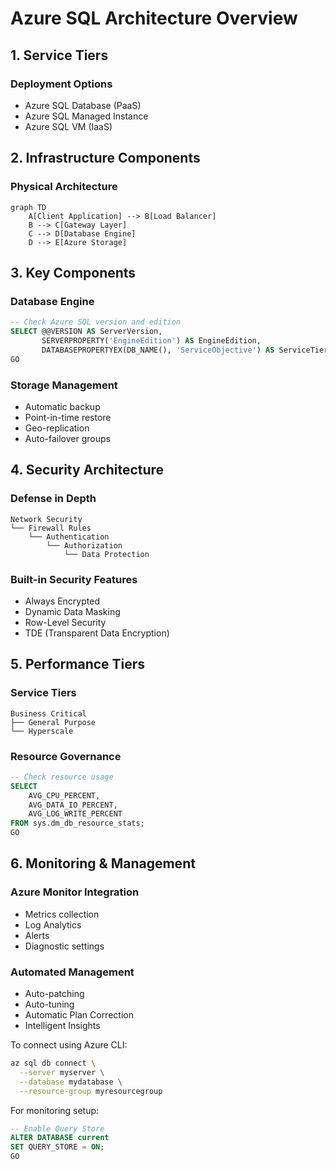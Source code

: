 # Azure SQL Architecture Overview

## 1. Service Tiers

### Deployment Options
- Azure SQL Database (PaaS)
- Azure SQL Managed Instance
- Azure SQL VM (IaaS)

## 2. Infrastructure Components

### Physical Architecture
```mermaid
graph TD
    A[Client Application] --> B[Load Balancer]
    B --> C[Gateway Layer]
    C --> D[Database Engine]
    D --> E[Azure Storage]
```

## 3. Key Components

### Database Engine
````sql
-- Check Azure SQL version and edition
SELECT @@VERSION AS ServerVersion,
       SERVERPROPERTY('EngineEdition') AS EngineEdition,
       DATABASEPROPERTYEX(DB_NAME(), 'ServiceObjective') AS ServiceTier;
GO
````

### Storage Management
- Automatic backup
- Point-in-time restore
- Geo-replication
- Auto-failover groups

## 4. Security Architecture

### Defense in Depth
```
Network Security
└── Firewall Rules
    └── Authentication
        └── Authorization
            └── Data Protection
```

### Built-in Security Features
- Always Encrypted
- Dynamic Data Masking
- Row-Level Security
- TDE (Transparent Data Encryption)

## 5. Performance Tiers

### Service Tiers
```
Business Critical
├── General Purpose
└── Hyperscale
```

### Resource Governance
````sql
-- Check resource usage
SELECT 
    AVG_CPU_PERCENT,
    AVG_DATA_IO_PERCENT,
    AVG_LOG_WRITE_PERCENT
FROM sys.dm_db_resource_stats;
GO
````

## 6. Monitoring & Management

### Azure Monitor Integration
- Metrics collection
- Log Analytics
- Alerts
- Diagnostic settings

### Automated Management
- Auto-patching
- Auto-tuning
- Automatic Plan Correction
- Intelligent Insights

To connect using Azure CLI:
```bash
az sql db connect \
  --server myserver \
  --database mydatabase \
  --resource-group myresourcegroup
```

For monitoring setup:
````sql
-- Enable Query Store
ALTER DATABASE current
SET QUERY_STORE = ON;
GO
````